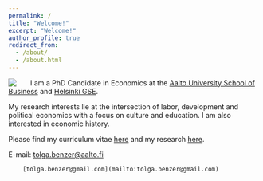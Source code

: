 ```yaml
---
permalink: /
title: "Welcome!"
excerpt: "Welcome!"
author_profile: true
redirect_from: 
  - /about/
  - /about.html
---
```

  
<img style="float: left; padding-right: 25px;" src="https://user-images.githubusercontent.com/59729056/132135190-2d134213-c4a4-404c-a132-6b82c2c56aea.png" align="left">

I am a PhD Candidate in Economics at the [Aalto University School of Business](https://www.aalto.fi/en/department-of-economics) and [Helsinki GSE](https://www.helsinkigse.fi).

My research interests lie at the intersection of labor, development and political economics with a focus on culture and education. I am also interested in economic history.

Please find my curriculum vitae [here](https://tolgabenzer.github.io/files/benzer_cv.pdf) and my research [here](https://tolgabenzer.com/research/).

E-mail: [tolga.benzer@aalto.fi](mailto:tolga.benzer@aalto.fi) 

        [tolga.benzer@gmail.com](mailto:tolga.benzer@gmail.com)

